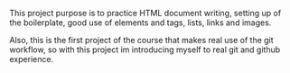 This project purpose is to practice HTML document writing, setting up
of the boilerplate, good use of elements and tags, lists, links and
images.

Also, this is the first project of the course that makes real use
of the git workflow, so with this project im introducing myself
to real git and github experience.